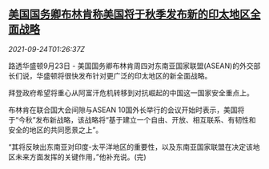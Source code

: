 <!--1632447062000-->
[美国国务卿布林肯称美国将于秋季发布新的印太地区全面战略](https://cn.reuters.com/article/us-blinken-un-asean-strategy-0924-idCNKBS2GK033)
------

<div><i>2021-09-24T01:26:37Z</i></div><p>路透华盛顿9月23日 - 美国国务卿布林肯周四对东南亚国家联盟(ASEAN)的外交部长们说，华盛顿将很快发布针对更广泛的印太地区的新全面战略。</p><p>拜登政府希望将重心从阿富汗危机转移到对抗崛起的中国这一国家安全重点上。</p><p>布林肯在联合国大会间隙与ASEAN 10国外长举行的会议开始时表示，美国将于“今秋”发布新战略，该战略将“基于建立一个自由、开放、相互联系、有韧性和安全的地区的共同愿景之上”。</p><p>“其将反映出东南亚对印度-太平洋地区的重要性，以及东南亚国家联盟在决定该地区未来方面发挥的关键作用，”他补充说。(完)</p>
